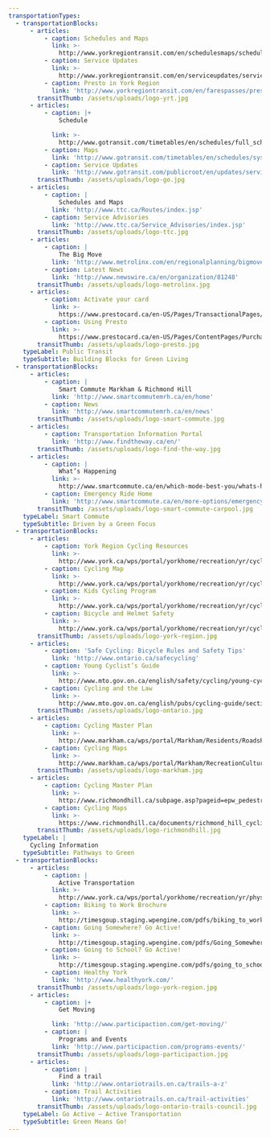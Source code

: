 ```yaml
---
transportationTypes:
  - transportationBlocks:
      - articles:
          - caption: Schedules and Maps
            link: >-
              http://www.yorkregiontransit.com/en/schedulesmaps/schedulesmaps.asp
          - caption: Service Updates
            link: >-
              http://www.yorkregiontransit.com/en/serviceupdates/serviceupdates.asp
          - caption: Presto in York Region
            link: 'http://www.yorkregiontransit.com/en/farespasses/presto.asp'
        transitThumb: /assets/uploads/logo-yrt.jpg
      - articles:
          - caption: |+
              Schedule

            link: >-
              http://www.gotransit.com/timetables/en/schedules/full_schedules.aspx
          - caption: Maps
            link: 'http://www.gotransit.com/timetables/en/schedules/sysmap.aspx'
          - caption: Service Updates
            link: 'http://www.gotransit.com/publicroot/en/updates/servicestatus.aspx'
        transitThumb: /assets/uploads/logo-go.jpg
      - articles:
          - caption: |
              Schedules and Maps
            link: 'http://www.ttc.ca/Routes/index.jsp'
          - caption: Service Advisories
            link: 'http://www.ttc.ca/Service_Advisories/index.jsp'
        transitThumb: /assets/uploads/logo-ttc.jpg
      - articles:
          - caption: |
              The Big Move
            link: 'http://www.metrolinx.com/en/regionalplanning/bigmove/big_move.aspx'
          - caption: Latest News
            link: 'http://www.newswire.ca/en/organization/81248'
        transitThumb: /assets/uploads/logo-metrolinx.jpg
      - articles:
          - caption: Activate your card
            link: >-
              https://www.prestocard.ca/en-US/Pages/TransactionalPages/ActivateFarecard.aspx
          - caption: Using Presto
            link: >-
              https://www.prestocard.ca/en-US/Pages/ContentPages/PurchaseRegister.aspx
        transitThumb: /assets/uploads/logo-presto.jpg
    typeLabel: Public Transit
    typeSubtitle: Building Blocks for Green Living
  - transportationBlocks:
      - articles:
          - caption: |
              Smart Commute Markham & Richmond Hill
            link: 'http://www.smartcommutemrh.ca/en/home'
          - caption: News
            link: 'http://www.smartcommutemrh.ca/en/news'
        transitThumb: /assets/uploads/logo-smart-commute.jpg
      - articles:
          - caption: Transportation Information Portal
            link: 'http://www.findtheway.ca/en/'
        transitThumb: /assets/uploads/logo-find-the-way.jpg
      - articles:
          - caption: |
              What’s Happening
            link: >-
              http://www.smartcommute.ca/en/which-mode-best-you/whats-happening/smart-commute-blog
          - caption: Emergency Ride Home
            link: 'http://www.smartcommute.ca/en/more-options/emergency-ride-home-cms'
        transitThumb: /assets/uploads/logo-smart-commute-carpool.jpg
    typeLabel: Smart Commute
    typeSubtitle: Driven by a Green Focus
  - transportationBlocks:
      - articles:
          - caption: York Region Cycling Resources
            link: >-
              http://www.york.ca/wps/portal/yorkhome/recreation/yr/cycling/!ut/p/a0/04_Sj9CPykssy0xPLMnMz0vMAfGjzOI9Hd09PTy8Dbz8TSycDRwN_B29jMwtDFxDDPQLsh0VARDiQl0!/#.UuGawhD8WM8)
          - caption: Cycling Map
            link: >-
              http://www.york.ca/wps/portal/yorkhome/recreation/yr/cycling/cyclingmap/cyclingmap/!ut/p/a1/rVJdb4IwFP01PpJeENr62LgPwKkzM1F4MbUg1klB7Mzcrx-QzW0Pjpi0T-fe3Jyec-5FMVqiWPGTzLiWheL7po7xKmCPge-PIJy6dAgMpix0CIX7OaAFilEslC71FkXnaiUKpVOle3Auqte6OGqp39rGtsjTHlSpqNKWvQfiLPZSZReQ8_I3bphLnqVJepSZaishExQR8BKcrB1rLVJuuYMEW5RgYXHAeEBckkBCauFRLRyuPAZdvsKugfoDpxoPx1kjUm8tqTYFWn6pv4DGxh-MIrk7HGJWh9Yk9a7R0nBq7UZq7Y7jYt8eQgj-lELwQJ69O-rbgJ2OgdH3wD_pRXW85Fo8dgDo5cZ9dRA6pgltw4TMtGVmWmHQN63QNOHMdIYz02czu91ymed0t3ny9hnVg2DnlaeP-SbPV5OJxdcU-j-NMfsEyBDPTw!!/dl5/d5/L2dBISEvZ0FBIS9nQSEh/#.Ut6ZmxD8WM8
          - caption: Kids Cycling Program
            link: >-
              http://www.york.ca/wps/portal/yorkhome/recreation/yr/cycling/kidscyclingprogram/!ut/p/a1/rVLLboMwEPyWHjgiLxAMOaL0AaR5qZEKXCLXOMRJMIS4adOvr0GpemmKItm3WY3HM7NGGUpQJsiJF0TySpB9izO8ioKnKAzHEM8G_ggCmAWx7fnwsAT0ijKUUSFruUHpuVnRSkgmpAHnqtkpcJRcvneDTVUyAxpGG9apG0DPdM9FYcCO58cLqJuqaEjZqtakYDk78kJ0iPIcpbaHfeZgahJqOeYAMDMJoblJhzmlGFNwh0NlOlWm4coJoC9T3EdQD9jNZDQpWpNyY3KxrlBySYCSP-KoG3x7OGSBKqtt6FOiRGNb3RaUZ9se4NAaQQzhzIfo0Zu7935oAbZ7COMfwj-tpapW71otVgTo5cY99QjaugUtzYKB7siBboeRo9uhbsGF7g4Xur_N4vbIdVn62_Wzu9-eHeDzslxNpyZ588Fx69PXcv07-Lj7Btzq-LU!/dl5/d5/L2dBISEvZ0FBIS9nQSEh/#.Ut6Z2RD8WM8
          - caption: Bicycle and Helmet Safety
            link: >-
              http://www.york.ca/wps/portal/yorkhome/recreation/yr/cycling/bicyclesandhelmetsafety/bicycleandhelmetsafety/!ut/p/a1/vVJdb4IwFP01PJJeQKE-Nu4DcOrMTAa8GCwF6qAgdGbs1w_I5pItjpiQ9ann9Obce84tCpCHAhGeeBJKXogw63Bg7hxy79j2Atz1BM-BwJq4uoXhdgvoGQUooEKWMkV-U-1oISQTUoGmqF5aUEsuX3siLXKmQMVoxXp1BWhDMy4SBfa8u7I6FFHKspzJOoyZbM4PP_iuZRkmLGI1T0SPKI-QbzANm4ZBVaB0pk4ws1Rs4RZGOgWNzVgYRa0jv3UEFw6BIcPuUEHbQK-W82XSDSlTlYu4QN6nV-Rd8Hp--MUjnx-Ox4C0MXfZvknk_VfO_XJbt7o-MW1tDi7YawzOnfU4vcG2BqY-ULD4Kvgjb79diHUpUM0B9HTlhgcE9bEFtZEFydiWydgTOsbYE44tuBk7w83Y32ZzveUyz_EhfphmCZYz5zAtT-_bOM93q5Ua7jEY38SSfACTHnwv/dl5/d5/L2dBISEvZ0FBIS9nQSEh/#.Ut6akxD8WM8
        transitThumb: /assets/uploads/logo-york-region.jpg
      - articles:
          - caption: 'Safe Cycling: Bicycle Rules and Safety Tips'
            link: 'http://www.ontario.ca/safecycling'
          - caption: Young Cyclist’s Guide
            link: >-
              http://www.mto.gov.on.ca/english/safety/cycling/young-cyclist-guide/
          - caption: Cycling and the Law
            link: >-
              http://www.mto.gov.on.ca/english/pubs/cycling-guide/section5.0.shtml
        transitThumb: /assets/uploads/logo-ontario.jpg
      - articles:
          - caption: Cycling Master Plan
            link: >-
              http://www.markham.ca/wps/portal/Markham/Residents/RoadsParking/BicycleRoutesAndLanes/CyclingMasterPlan/!ut/p/a1/hZDLbsIwEEW_pYts7YmMY9Oda8AYkgajBoI3VUBpSJUHCmny-w2PTaWWzm5G5-heDbY4xrZKujxL2ryukuKyW-99xNdCzl7BMPXmgp6uprMVCxZLSQZgNwBSifmI-QAQqQloZl6iMFgS0N7ND5WU_oYbY9Rw1HNBdUBAUvfuwx8j4L_8LbZX5FGDK_AgYoFtvi9RfygRIAKEcW885gxcSlx6aSiqPeEZtk36kTZpg76a4TPHtj2dnx1woO97lNV1VqTokDjwm3Gszy2Of4D4VEYxfNKi88XTNxAs918!/dl5/d5/L2dBISEvZ0FBIS9nQSEh/
          - caption: Cycling Maps
            link: >-
              http://www.markham.ca/wps/portal/Markham/RecreationCulture/ParksAndPathways/CyclingMaps
        transitThumb: /assets/uploads/logo-markham.jpg
      - articles:
          - caption: Cycling Master Plan
            link: >-
              http://www.richmondhill.ca/subpage.asp?pageid=epw_pedestrian_cycling_master_plan
          - caption: Cycling Maps
            link: >-
              https://www.richmondhill.ca/documents/richmond_hill_cycling_map.pdf
        transitThumb: /assets/uploads/logo-richmondhill.jpg
    typeLabel: |
      Cycling Information
    typeSubtitle: Pathways to Green
  - transportationBlocks:
      - articles:
          - caption: |
              Active Transportation
            link: >-
              http://www.york.ca/wps/portal/yorkhome/recreation/yr/physicalactivity/activetransportation/activetransportation/!ut/p/a1/vZLLboMwEEW_hiXyAAGcpZU-gDRJo0YqsIkc83IaHgE3Kv36Am1VqUqKIln1ynM1up5zxyhEPgoLeuIpFbws6KGvQ2vrknvXcebgrSZ4BgRWxNNtDLcbQM8oRCErRCUyFLT1lpWFiAuhQFvWL13RCC5eByEr81iBOmZ1PLgrUGVtwxk9UCb4iYtWgeEWi5oWTVXW4qvvnNo_W9E0juKGp58V4xEKqMkMSnGiMmpgdaJjpu5sqqmWQS0rMiJssmlHFXRUcOEQGIP2xhq6B_R6MVuk_ZAiU3mRlMj_zYv8s2QXVBTw_fEYki7uPuM3gfz_zHtYdEet6xPL0WbggbPC4N7Zj-YNdjSw9JGG-XfDH7kH3WLsS8FqLqCnKzc9YqjLNtQkGxLZyET2hK4he0LZhmvZGa5lf5v19chVnuN98mAeUiym7t6sTu-bJM-3y6VKdxiMH2FBPgCk6R44/dl5/d5/L2dBISEvZ0FBIS9nQSEh/#.Ut6h-BD8WM8
          - caption: Biking to Work Brochure
            link: >-
              http://timesgoup.staging.wpengine.com/pdfs/biking_to_work_brochure.pdf
          - caption: Going Somewhere? Go Active!
            link: >-
              http://timesgoup.staging.wpengine.com/pdfs/Going_Somewhere_Go_Active_Brochure.pdf
          - caption: Going to School? Go Active!
            link: >-
              http://timesgoup.staging.wpengine.com/pdfs/going_to_school_4237.pdf
          - caption: Healthy York
            link: 'http://www.healthyork.com/'
        transitThumb: /assets/uploads/logo-york-region.jpg
      - articles:
          - caption: |+
              Get Moving

            link: 'http://www.participaction.com/get-moving/'
          - caption: |
              Programs and Events
            link: 'http://www.participaction.com/programs-events/'
        transitThumb: /assets/uploads/logo-participaction.jpg
      - articles:
          - caption: |
              Find a trail
            link: 'http://www.ontariotrails.on.ca/trails-a-z'
          - caption: Trail Activities
            link: 'http://www.ontariotrails.on.ca/trail-activities'
        transitThumb: /assets/uploads/logo-ontario-trails-council.jpg
    typeLabel: Go Active – Active Transportation
    typeSubtitle: Green Means Go!
---
```


